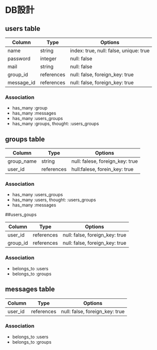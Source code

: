 # DB設計

## users table

|Column|Type|Options|
|------|----|-------|
|name|string|index: true, null: false, unique: true|
|password|integer|null: false|
|mail|string|null: false|
|group_id|references|null: false, foreign_key: true|
|message_id|references|null: false, foreign_key: true|


### Association
- has_many :group
- has_many :messages
- has_many :users_groups
- has_many :groups, thought: :users_groups


## groups table

|Column|Type|Options|
|------|----|-------|
|group_name|string|null: falese, foreign_key: true|
|user_id|references|hull:falese, forein_key: true|

### Association
- has_many :users_groups
- has_many :users, thought: :users_groups
- has_many :messages


##users_goups

|Column|Type|Options|
|------|----|-------|
|user_id|references|null: false, foreign_key: true|
|group_id|references|null: false, foreign_key: true|

### Association
- belongs_to :users
- belongs_to :groups


## messages table

|Column|Type|Options|
|------|----|-------|
|user_id|references|null: false, foreign_key: true|

### Association
- belongs_to :users
- belongs_to :groups


